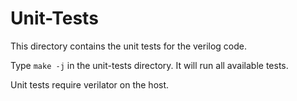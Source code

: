 # Unit-Tests 
This directory contains the unit tests for the verilog code.

Type `make -j` in the unit-tests directory. It will run all available tests.

Unit tests require verilator on the host.
